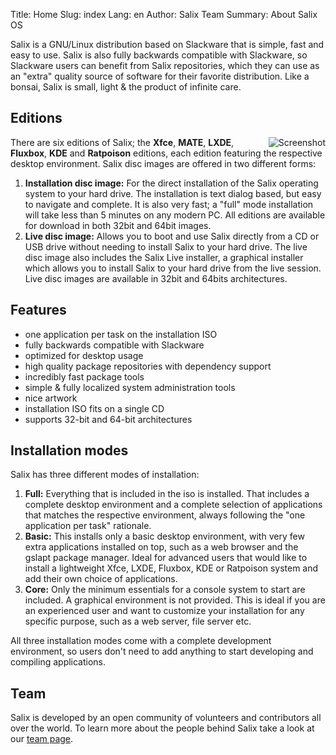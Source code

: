 Title: Home
Slug: index
Lang: en
Author: Salix Team
Summary: About Salix OS

Salix is a GNU/Linux distribution based on Slackware that is simple, fast and easy to use. Salix is also fully backwards compatible with Slackware, so Slackware users can benefit from Salix repositories, which they can use as an "extra" quality source of software for their favorite distribution. Like a bonsai, Salix is small, light & the product of infinite care.

Editions
--------
<img src="/static/images/Salix-13.37-images.png" alt="Screenshot" align="right">

There are six editions of Salix; the **Xfce**, **MATE**, **LXDE**, **Fluxbox**, **KDE** and **Ratpoison** editions, each edition featuring the respective desktop environment.
Salix disc images are offered in two different forms:

1. **Installation disc image:** For the direct installation of the Salix operating system to your hard drive. The installation is text dialog based, but easy to navigate and complete. It is also very fast; a "full" mode installation will take less than 5 minutes on any modern PC. All editions are available for download in both 32bit and 64bit images.
2. **Live disc image:** Allows you to boot and use Salix directly from a CD or USB drive without needing to install Salix to your hard drive. The live disc image also includes the  Salix Live installer, a graphical installer which allows you to install Salix to your hard drive from the live session. Live disc images are available in 32bit and 64bits architectures.

Features
--------

* one application per task on the installation ISO
* fully backwards compatible with Slackware
* optimized for desktop usage
* high quality package repositories with dependency support
* incredibly fast package tools
* simple & fully localized system administration tools
* nice artwork
* installation ISO fits on a single CD
* supports 32-bit and 64-bit architectures

Installation modes
------------------
Salix has three different modes of installation:

1. **Full:** Everything that is included in the iso is installed. That includes a complete desktop environment and a complete selection of applications that matches the respective environment, always following the "one application per task" rationale.
2. **Basic:** This installs only a basic desktop environment, with very few extra applications installed on top, such as a web browser and the gslapt package manager. Ideal for advanced users that would like to install a lightweight Xfce, LXDE, Fluxbox, KDE or Ratpoison system and add their own choice of applications. 
3. **Core:** Only the minimum essentials for a console system to start are included. A graphical environment is not provided. This is ideal if you are an experienced user and want to customize your installation for any specific purpose, such as a web server, file server etc.

All three installation modes come with a complete development environment, so users don't need to add anything to start developing and compiling applications.

Team
----

Salix is developed by an open community of volunteers and contributors all over the world. To learn more about the people behind Salix take a look at our [team page](http://docs.salixos.org/wiki/Salix_OS:Team).
